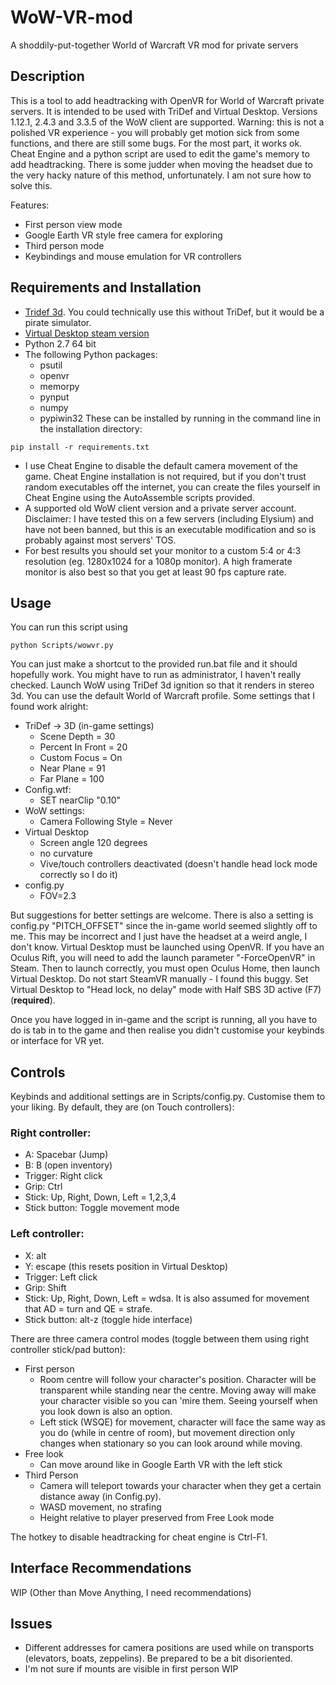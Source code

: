 # WoW-VR-mod
A shoddily-put-together World of Warcraft VR mod for private servers

## Description
This is a tool to add headtracking with OpenVR for World of Warcraft private servers. It is intended to be used with TriDef and Virtual Desktop. Versions 1.12.1, 2.4.3 and 3.3.5 of the WoW client are supported. Warning: this is not a polished VR experience - you will probably get motion sick from some functions, and there are still some bugs. For the most part, it works ok. Cheat Engine and a python script are used to edit the game's memory to add headtracking. There is some judder when moving the headset due to the very hacky nature of this method, unfortunately. I am not sure how to solve this.

Features:
- First person view mode
- Google Earth VR style free camera for exploring
- Third person mode
- Keybindings and mouse emulation for VR controllers

## Requirements and Installation
- [Tridef 3d](https://www.tridef.com/cart/product.php?productid=3). You could technically use this without TriDef, but it would be a pirate simulator.
- [Virtual Desktop steam version](http://store.steampowered.com/app/382110/Virtual_Desktop/)
- Python 2.7 64 bit
- The following Python packages:
  - psutil
  - openvr
  - memorpy
  - pynput
  - numpy
  - pypiwin32
These can be installed by running in the command line in the installation directory:
```
pip install -r requirements.txt
```
- I use Cheat Engine to disable the default camera movement of the game. Cheat Engine installation is not required, but if you don't trust random executables off the internet, you can create the files yourself in Cheat Engine using the AutoAssemble scripts provided.
- A supported old WoW client version and a private server account. Disclaimer: I have tested this on a few servers (including Elysium) and have not been banned, but this is an executable modification and so is probably against most servers' TOS.
- For best results you should set your monitor to a custom 5:4 or 4:3 resolution (eg. 1280x1024 for a 1080p monitor). A high framerate monitor is also best so that you get at least 90 fps capture rate.

## Usage
You can run this script using
```
python Scripts/wowvr.py
```
You can just make a shortcut to the provided run.bat file and it should hopefully work. You might have to run as administrator, I haven't really checked.
Launch WoW using TriDef 3d ignition so that it renders in stereo 3d. You can use the default World of Warcraft profile. Some settings that I found work alright:
- TriDef -> 3D (in-game settings)
  - Scene Depth = 30
  - Percent In Front = 20
  - Custom Focus = On
  - Near Plane = 91
  - Far Plane = 100
- Config.wtf:
  - SET nearClip "0.10"
- WoW settings:
  - Camera Following Style = Never
- Virtual Desktop
  - Screen angle 120 degrees
  - no curvature
  - Vive/touch controllers deactivated (doesn't handle head lock mode correctly so I do it)
- config.py
  - FOV=2.3

But suggestions for better settings are welcome. There is also a setting is config.py "PITCH_OFFSET" since the in-game world seemed slightly off to me. This may be incorrect and I just have the headset at a weird angle, I don't know.
Virtual Desktop must be launched using OpenVR. If you have an Oculus Rift, you will need to add the launch parameter "-ForceOpenVR" in Steam. Then to launch correctly, you must open Oculus Home, then launch Virtual Desktop. Do not start SteamVR manually - I found this buggy. Set Virtual Desktop to "Head lock, no delay" mode with Half SBS 3D active (F7) (**required**).

Once you have logged in in-game and the script is running, all you have to do is tab in to the game and then realise you didn't customise your keybinds or interface for VR yet.

## Controls
Keybinds and additional settings are in Scripts/config.py. Customise them to your liking. By default, they are (on Touch controllers):
### Right controller:
- A: Spacebar (Jump)
- B: B (open inventory)
- Trigger: Right click
- Grip: Ctrl
- Stick: Up, Right, Down, Left = 1,2,3,4
- Stick button: Toggle movement mode
### Left controller:
- X: alt
- Y: escape (this resets position in Virtual Desktop)
- Trigger: Left click
- Grip: Shift
- Stick: Up, Right, Down, Left = wdsa. It is also assumed for movement that AD = turn and QE = strafe.
- Stick button: alt-z (toggle hide interface)

There are three camera control modes (toggle between them using right controller stick/pad button):
- First person
  - Room centre will follow your character's position. Character will be transparent while standing near the centre. Moving away will make your character visible so you can 'mire them. Seeing yourself when you look down is also an option.
  - Left stick (WSQE) for movement, character will face the same way as you do (while in centre of room), but movement direction only changes when stationary so you can look around while moving.
- Free look
  - Can move around like in Google Earth VR with the left stick
- Third Person
  - Camera will teleport towards your character when they get a certain distance away (in Config.py).
  - WASD movement, no strafing
  - Height relative to player preserved from Free Look mode

The hotkey to disable headtracking for cheat engine is Ctrl-F1.

## Interface Recommendations
WIP (Other than Move Anything, I need recommendations)
## Issues
- Different addresses for camera positions are used while on transports (elevators, boats, zeppelins). Be prepared to be a bit disoriented.
- I'm not sure if mounts are visible in first person
WIP
